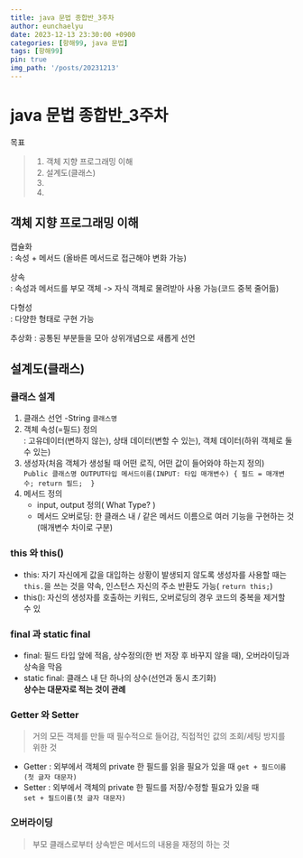 ```yaml
---
title: java 문법 종합반_3주차
author: eunchaelyu
date: 2023-12-13 23:30:00 +0900
categories: [항해99, java 문법]
tags: [항해99]
pin: true
img_path: '/posts/20231213'
---
```


# java 문법 종합반_3주차    
  목표
> 1. 객체 지향 프로그래밍 이해
> 2. 설계도(클래스)
> 3.  
> 4.  

## 객체 지향 프로그래밍 이해    
  캡슐화        
: 속성 + 메서드 (올바른 메서드로 접근해야 변화 가능)     

  상속    
: 속성과 메서드를 부모 객체 -> 자식 객체로 물려받아 사용 가능(코드 중복 줄어듦)    

  다형성    
: 다양한 형태로 구현 가능    

  추상화
: 공통된 부분들을 모아 상위개념으로 새롭게 선언    


## 설계도(클래스)  

### 클래스 설계  
  1. 클래스 선언
     -String ``클래스명``
  2. 객체 속성(=필드) 정의    
: 고유데이터(변하지 않는), 상태 데이터(변할 수 있는), 객체 데이터(하위 객체로 둘 수 있는)    
  3. 생성자(처음 객체가 생성될 때 어떤 로직, 어떤 값이 들어와야 하는지 정의)      
     ``Public 클래스명 OUTPUT타입 메서드이름(INPUT: 타입 매개변수) {
                             필드 = 매개변수;
                               return 필드; 
                         }`` 
  4. 메서드 정의    
     - input, output 정의( What Type? )
     - 메서드 오버로딩: 한 클래스 내 / 같은 메서드 이름으로 여러 기능을 구현하는 것(매개변수 차이로 구분)

### this 와 this()
- this: 자기 자신에게 값을 대입하는 상황이 발생되지 않도록 생성자를 사용할 때는 ``this.``을 쓰는 것을 약속, 인스턴스 자신의 주소 반환도 가능( ``return this;``)
- this(): 자신의 생성자를 호출하는 키워드, 오버로딩의 경우 코드의 중복을 제거할 수 있

### final 과 static final 
- final: 필드 타입 앞에 적음, 상수정의(한 번 저장 후 바꾸지 않을 때), 오버라이딩과 상속을 막음     
- static final: 클래스 내 단 하나의 상수(선언과 동시 초기화)    
**상수는 대문자로 적는 것이 관례**

### Getter 와 Setter 
> 거의 모든 객체를 만들 때 필수적으로 들어감, 직접적인 값의 조회/세팅 방지를 위한 것   
- Getter : 외부에서 객체의 private 한 필드를 읽을 필요가 있을 때
            ``get + 필드이름(첫 글자 대문자)``
- Setter : 외부에서 객체의 private 한 필드를 저장/수정할 필요가 있을 때  
            ``set + 필드이름(첫 글자 대문자)``

### 오버라이딩
> 부모 클래스로부터 상속받은 메서드의 내용을 재정의 하는 것


